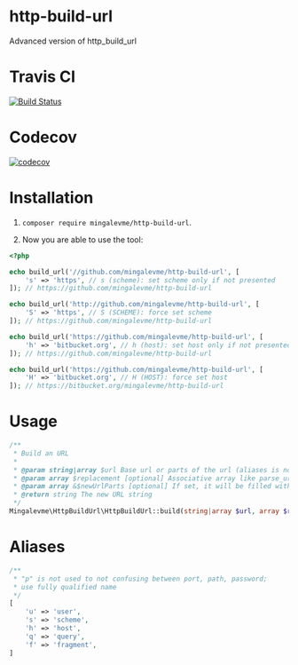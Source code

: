 # http-build-url
Advanced version of http_build_url

# Travis CI
[![Build Status](https://travis-ci.org/mingalevme/http-build-url.svg?branch=master)](https://travis-ci.org/mingalevme/http-build-url)

# Codecov
[![codecov](https://codecov.io/gh/mingalevme/http-build-url/branch/master/graph/badge.svg)](https://codecov.io/gh/mingalevme/http-build-url)

# Installation

1. ```composer require mingalevme/http-build-url```.

2. Now you are able to use the tool:
```php
<?php

echo build_url('//github.com/mingalevme/http-build-url', [
    's' => 'https', // s (scheme): set scheme only if not presented
]); // https://github.com/mingalevme/http-build-url

echo build_url('http://github.com/mingalevme/http-build-url', [
    'S' => 'https', // S (SCHEME): force set scheme
]); // https://github.com/mingalevme/http-build-url

echo build_url('https://github.com/mingalevme/http-build-url', [
    'h' => 'bitbucket.org', // h (host): set host only if not presented
]); // https://github.com/mingalevme/http-build-url

echo build_url('https://github.com/mingalevme/http-build-url', [
    'H' => 'bitbucket.org', // H (HOST): force set host
]); // https://bitbucket.org/mingalevme/http-build-url
```

# Usage

```php
/**
 * Build an URL
 *
 * @param string|array $url Base url or parts of the url (aliases is not supported), to build from scratch use any falsy value, e.g. [], null or ''
 * @param array $replacement [optional] Associative array like parse_url() returns
 * @param array &$newUrlParts [optional] If set, it will be filled with the parts of the composed url like parse_url() would return
 * @return string The new URL string
 */
Mingalevme\HttpBuildUrl\HttpBuildUrl::build(string|array $url, array $replacement=[], array &$newUrlParts=null)
```

# Aliases
```php
/**
 * "p" is not used to not confusing between port, path, password;
 * use fully qualified name
 */
[
    'u' => 'user',
    's' => 'scheme',
    'h' => 'host',
    'q' => 'query',
    'f' => 'fragment',
]
```

